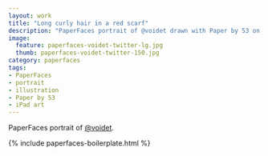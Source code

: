 ```yaml
---
layout: work
title: "Long curly hair in a red scarf"
description: "PaperFaces portrait of @voidet drawn with Paper by 53 on an iPad."
image: 
  feature: paperfaces-voidet-twitter-lg.jpg
  thumb: paperfaces-voidet-twitter-150.jpg
category: paperfaces
tags: 
- PaperFaces
- portrait
- illustration
- Paper by 53
- iPad art
---
```


PaperFaces portrait of [@voidet](http://twitter.com/voidet).

{% include paperfaces-boilerplate.html %}